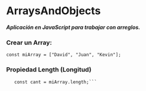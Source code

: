 # ArraysAndObjects
**_Aplicación en JavaScript para trabajar con arreglos._**

### Crear un Array:

```const miArray = ["David", "Juan", "Kevin"];``` 

### Propiedad Length (Longitud)

```const miArray = ["David", "Juan", "Kevin"];
   const cant = miArray.length;```




